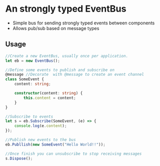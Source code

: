 # An strongly typed EventBus

- Simple bus for sending strongly typed events between components
- Allows pub/sub based on message types

## Usage

```typescript
//Create a new EventBus, usually once per application.
let eb = new EventBus();

//Define some events to publish and subscribe on
@message //Decorate  with @message to create an event channel
class SomeEvent {
    content: string;

    constructor(content: string) {
        this.content = content;
    }
}

//Subscribe to events
let s = eb.Subscribe(SomeEvent, (e) => {
    console.log(e.content);
});

//Publish new events to the bus
eb.Publlish(new SomeEvent("Hello World!!"));

//Once finish you can unsubscribe to stop receiving messages
s.Dispose();

```
